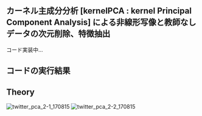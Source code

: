 ## カーネル主成分分析 [kernelPCA : kernel Principal Component Analysis] による非線形写像と教師なしデータの次元削除、特徴抽出

コード実装中...

## コードの実行結果


## Theory

![twitter_pca_2-1_170815](https://user-images.githubusercontent.com/25688193/29283593-621e79b6-8162-11e7-8624-e5c914da21f6.png)
![twitter_pca_2-2_170815](https://user-images.githubusercontent.com/25688193/29303785-3cead10e-81ca-11e7-9ffd-46aa36d8869e.png)


